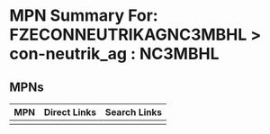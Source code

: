 



# MPN Summary For: FZECONNEUTRIKAGNC3MBHL > con-neutrik_ag : NC3MBHL

## MPNs
  

|MPN|Direct Links|Search Links|
| :--- | :--- | :--- |
||||
